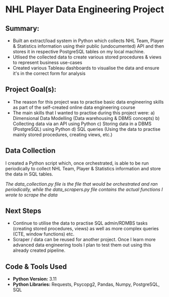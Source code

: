 # NHL Player Data Engineering Project

## Summary:
- Built an extract/load system in Python which collects NHL Team, Player & Statistics information using their public (undocumented) API and then stores it in respective PostgreSQL tables on my local machine.
- Utlised the collected data to create various stored procedures & views to represent business use-cases
- Created various Tableau dashboards to visualise the data and ensure it's in the correct form for analysis


## Project Goal(s):
- The reason for this project was to practise basic data engineering skills as part of the self-created online data engineering course
- The main skills that I wanted to practise during this project were:
	a) Dimensional Data Modelling (Data warehousing & DBMS concepts)
	b) Collecting data via an API using Python
	c) Storing data in a DBMS (PostgreSQL) using Python
	d) SQL queries (Using the data to practise mainly stored procedures, creating views, etc.)


## Data Collection

I created a Python script which, once orchestrated, is able to be run periodically to collect NHL Team, Player & Statistics information and store the data in SQL tables.

*The data_collection.py file is the file that would be orchestrated and ran periodically, while the data_scrapers.py file contains the actual functions I wrote to scrape the data*


## Next Steps

- Continue to utilise the data to practise SQL admin/RDMBS tasks (creating stored procedures, views) as well as more complex queries (CTE, window functions) etc.
- Scraper / data can be reused for another project. Once I learn more advanced data engineering tools I plan to test them out using this already created pipeline.


## Code & Tools Used
- **Python Version:** 3.11
- **Python Libraries:** Requests, Psycopg2, Pandas, Numpy, PostgreSQL, SQL
